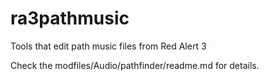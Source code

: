 # ra3pathmusic
Tools that edit path music files from Red Alert 3

Check the modfiles/Audio/pathfinder/readme.md for details.
